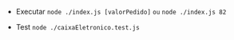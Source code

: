 - Executar
`node ./index.js [valorPedido]`
`ou`
`node ./index.js 82`

- Test
`node ./caixaEletronico.test.js`
